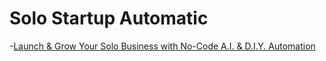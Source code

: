 # Solo Startup Automatic

-[Launch & Grow Your Solo Business with No-Code A.I. & D.I.Y. Automation](https://startupstudio.berkeley.edu/launch-grow-your-solo-business-with-no-code-a-i-d-i-y-automation/)
